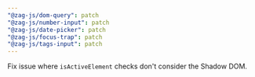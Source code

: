 ```yaml
---
"@zag-js/dom-query": patch
"@zag-js/number-input": patch
"@zag-js/date-picker": patch
"@zag-js/focus-trap": patch
"@zag-js/tags-input": patch
---
```


Fix issue where `isActiveElement` checks don't consider the Shadow DOM.
